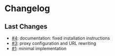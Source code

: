 # Changelog

## Last Changes

- [#4](https://github.com/LaxarApps/component-browser/issues/4): documentation: fixed installation instructions
- [#3](https://github.com/LaxarApps/component-browser/issues/3): proxy configuration and URL rewriting
- [#1](https://github.com/LaxarApps/component-browser/issues/1): minimal implementation
